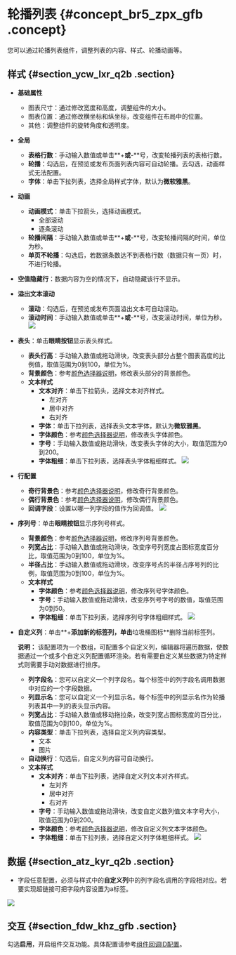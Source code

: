 # 轮播列表 {#concept_br5_zpx_gfb .concept}

您可以通过轮播列表组件，调整列表的内容、样式、轮播动画等。

## 样式 {#section_ycw_lxr_q2b .section}

-   **基础属性**

    -   图表尺寸：通过修改宽度和高度，调整组件的大小。
    -   图表位置：通过修改横坐标和纵坐标，改变组件在布局中的位置。
    -   其他：调整组件的旋转角度和透明度。
-   **全局**
    -   **表格行数**：手动输入数值或单击**+**或**-**号，改变轮播列表的表格行数。
    -   **轮播**：勾选后，在预览或发布页面列表内容可自动轮播。去勾选，动画样式无法配置。
    -   **字体**：单击下拉列表，选择全局样式字体，默认为**微软雅黑**。
-   **动画**
    -   **动画模式**：单击下拉箭头，选择动画模式。
        -   全部滚动
        -   逐条滚动
    -   **轮播间隔**：手动输入数值或单击**+**或**-**号，改变轮播间隔的时间，单位为秒。
    -   **单页不轮播**：勾选后，若数据条数达不到表格行数（数据只有一页）时，不进行轮播。
-   **空值隐藏行**：数据内容为空的情况下，自动隐藏该行不显示。
-   **溢出文本滚动**

    -   **滚动**：勾选后，在预览或发布页面溢出文本可自动滚动。
    -   **滚动时间**：手动输入数值或单击**+**或**-**号，改变滚动时间，单位为秒。
    ![](http://static-aliyun-doc.oss-cn-hangzhou.aliyuncs.com/assets/img/21839/154174416812904_zh-CN.png)

-   **表头**：单击**眼睛按钮**显示表头样式。

    -   **表头行高**：手动输入数值或拖动滑块，改变表头部分占整个图表高度的比例值，取值范围为0到100，单位为%。
    -   **背景颜色**：参考[颜色选择器说明](cn.zh-CN/用户指南/管理组件/设置组件样式/配置项说明.md#section_kdw_vj4_t2b)，修改表头部分的背景颜色。
    -   **文本样式**
        -   **文本对齐**：单击下拉箭头，选择文本对齐样式。
            -   左对齐
            -   居中对齐
            -   右对齐
        -   **字体**：单击下拉列表，选择表头文本字体，默认为**微软雅黑**。
        -   **字体颜色**：参考[颜色选择器说明](cn.zh-CN/用户指南/管理组件/设置组件样式/配置项说明.md#section_kdw_vj4_t2b)，修改表头字体颜色。
        -   **字号**：手动输入数值或拖动滑块，改变表头字体的大小，取值范围为0到200。
        -   **字体粗细**：单击下拉列表，选择表头字体粗细样式。
    ![](http://static-aliyun-doc.oss-cn-hangzhou.aliyuncs.com/assets/img/21839/154174416812937_zh-CN.png)

-   **行配置**

    -   **奇行背景色**：参考[颜色选择器说明](cn.zh-CN/用户指南/管理组件/设置组件样式/配置项说明.md#section_kdw_vj4_t2b)，修改奇行背景颜色。
    -   **偶行背景色**：参考[颜色选择器说明](cn.zh-CN/用户指南/管理组件/设置组件样式/配置项说明.md#section_kdw_vj4_t2b)，修改偶行背景颜色。
    -   **回调字段**：设置以哪一列字段的值作为回调值。
    ![](http://static-aliyun-doc.oss-cn-hangzhou.aliyuncs.com/assets/img/21839/154174416812942_zh-CN.png)

-   **序列号**：单击**眼睛按钮**显示序列号样式。

    -   **背景颜色**：参考[颜色选择器说明](cn.zh-CN/用户指南/管理组件/设置组件样式/配置项说明.md#section_kdw_vj4_t2b)，修改序列号背景颜色。
    -   **列宽占比**：手动输入数值或拖动滑块，改变序号列宽度占图标宽度百分比，取值范围为0到100，单位为%。
    -   **半径占比**：手动输入数值或拖动滑块，改变序号点的半径占序号列的比例，取值范围为0到100，单位为%。
    -   **文本样式**
        -   **字体颜色**：参考[颜色选择器说明](cn.zh-CN/用户指南/管理组件/设置组件样式/配置项说明.md#section_kdw_vj4_t2b)，修改序列号字体颜色。
        -   **字号**：手动输入数值或拖动滑块，改变序列号字号的数值，取值范围为0到50。
        -   **字体粗细**：单击下拉列表，选择序列号字体粗细样式。
    ![](http://static-aliyun-doc.oss-cn-hangzhou.aliyuncs.com/assets/img/21839/154174416812943_zh-CN.png)

-   **自定义列**：单击**+**添加新的标签列，单击**垃圾桶图标**删除当前标签列。

    **说明：** 该配置项为一个数组，可配置多个自定义列，编辑器将遍历数据，使数据通过一个或多个自定义列配置循环渲染。若有需要自定义某些数据为特定样式则需要手动对数据进行排序。

    -   **列字段名**：您可以自定义一个列字段名。每个标签中的列字段名调用数据中对应的一个字段数据。
    -   **列显示名**：您可以自定义一个列显示名。每个标签中的列显示名作为轮播列表其中一列的表头显示内容。
    -   **列宽占比**：手动输入数值或移动拖拉条，改变列宽占图标宽度的百分比，取值范围为0到100，单位为%。
    -   **内容类型**：单击下拉列表，选择自定义列内容类型。
        -   文本
        -   图片
    -   **自动换行**：勾选后，自定义列内容可自动换行。
    -   **文本样式**
        -   **文本对齐**：单击下拉列表，选择自定义列文本对齐样式。
            -   左对齐
            -   居中对齐
            -   右对齐
        -   **字号**：手动输入数值或拖动滑块，改变自定义数列值文本字号大小，取值范围为0到200。
        -   **字体颜色**：参考[颜色选择器说明](cn.zh-CN/用户指南/管理组件/设置组件样式/配置项说明.md#section_kdw_vj4_t2b)，修改自定义列文本字体颜色。
        -   **字体粗细**：单击下拉列表，选择自定义列字体粗细样式。
    ![](http://static-aliyun-doc.oss-cn-hangzhou.aliyuncs.com/assets/img/21839/154174416812944_zh-CN.png)


## 数据 {#section_atz_kyr_q2b .section}

-   字段任意配置，必须与样式中的**自定义列**中的列字段名调用的字段相对应。若要实现超链接可把字段内容设置为a标签。

![](images/12962_zh-CN_source.png)

## 交互 {#section_fdw_khz_gfb .section}

勾选**启用**，开启组件交互功能。具体配置请参考[组件回调ID配置](../cn.zh-CN/最佳实践/配置数字翻牌器组件的回调ID.md#)。

